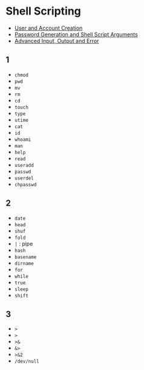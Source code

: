 # Shell Scripting

- [User and Account Creation](wk1/README.md)
- [Password Generation and Shell Script Arguments](wk2/README.md)
- [Advanced Input, Output and Error](wk3/README.md)


## 1

* `chmod`
* `pwd`
* `mv`
* `rm`
* `cd`
* `touch`
* `type`
* `utime`
* `cat`
* `id`
* `whoami`
* `man`
* `help`
* `read`
* `useradd`
* `passwd`
* `userdel`
* `chpasswd`

## 2

* `date`
* `head`
* `shuf`
* `fold`
* `|` : pipe
* `hash`
* `basename`
* `dirname`
* `for`
* `while`
* `true`
* `sleep`
* `shift`

## 3

* `>`
* `>`
* `>&`
* `&>`
* `>&2`
* `/dev/null`